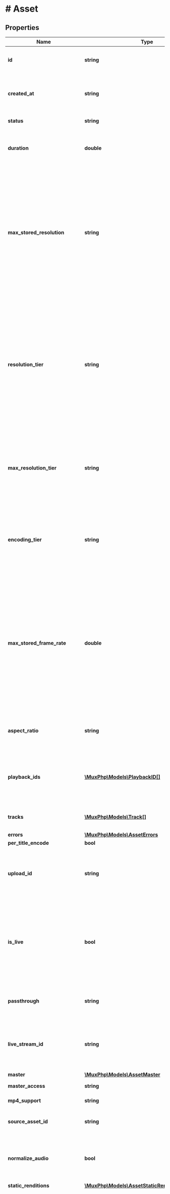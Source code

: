 # # Asset

## Properties

Name | Type | Description | Notes
------------ | ------------- | ------------- | -------------
**id** | **string** | Unique identifier for the Asset. Max 255 characters. | [optional]
**created_at** | **string** | Time the Asset was created, defined as a Unix timestamp (seconds since epoch). | [optional]
**status** | **string** | The status of the asset. | [optional]
**duration** | **double** | The duration of the asset in seconds (max duration for a single asset is 12 hours). | [optional]
**max_stored_resolution** | **string** | This field is deprecated. Please use &#x60;resolution_tier&#x60; instead. The maximum resolution that has been stored for the asset. The asset may be delivered at lower resolutions depending on the device and bandwidth, however it cannot be delivered at a higher value than is stored. | [optional]
**resolution_tier** | **string** | The resolution tier that the asset was ingested at, affecting billing for ingest &amp; storage. This field also represents the highest resolution tier that the content can be delivered at, however the actual resolution may be lower depending on the device, bandwidth, and exact resolution of the uploaded asset. | [optional]
**max_resolution_tier** | **string** | Max resolution tier can be used to control the maximum &#x60;resolution_tier&#x60; your asset is encoded, stored, and streamed at. If not set, this defaults to &#x60;1080p&#x60;. | [optional]
**encoding_tier** | **string** | The encoding tier informs the cost, quality, and available platform features for the asset. By default the &#x60;smart&#x60; encoding tier is used. [See the guide for more details.](https://docs.mux.com/guides/use-encoding-tiers) | [optional]
**max_stored_frame_rate** | **double** | The maximum frame rate that has been stored for the asset. The asset may be delivered at lower frame rates depending on the device and bandwidth, however it cannot be delivered at a higher value than is stored. This field may return -1 if the frame rate of the input cannot be reliably determined. | [optional]
**aspect_ratio** | **string** | The aspect ratio of the asset in the form of &#x60;width:height&#x60;, for example &#x60;16:9&#x60;. | [optional]
**playback_ids** | [**\MuxPhp\Models\PlaybackID[]**](PlaybackID.md) | An array of Playback ID objects. Use these to create HLS playback URLs. See [Play your videos](https://docs.mux.com/guides/play-your-videos) for more details. | [optional]
**tracks** | [**\MuxPhp\Models\Track[]**](Track.md) | The individual media tracks that make up an asset. | [optional]
**errors** | [**\MuxPhp\Models\AssetErrors**](AssetErrors.md) |  | [optional]
**per_title_encode** | **bool** |  | [optional]
**upload_id** | **string** | Unique identifier for the Direct Upload. This is an optional parameter added when the asset is created from a direct upload. | [optional]
**is_live** | **bool** | Indicates whether the live stream that created this asset is currently &#x60;active&#x60; and not in &#x60;idle&#x60; state. This is an optional parameter added when the asset is created from a live stream. | [optional]
**passthrough** | **string** | Arbitrary user-supplied metadata set for the asset. Max 255 characters. | [optional]
**live_stream_id** | **string** | Unique identifier for the live stream. This is an optional parameter added when the asset is created from a live stream. | [optional]
**master** | [**\MuxPhp\Models\AssetMaster**](AssetMaster.md) |  | [optional]
**master_access** | **string** |  | [optional] [default to MASTER_ACCESS_NONE]
**mp4_support** | **string** |  | [optional] [default to MP4_SUPPORT_NONE]
**source_asset_id** | **string** | Asset Identifier of the video used as the source for creating the clip. | [optional]
**normalize_audio** | **bool** | Normalize the audio track loudness level. This parameter is only applicable to on-demand (not live) assets. | [optional] [default to false]
**static_renditions** | [**\MuxPhp\Models\AssetStaticRenditions**](AssetStaticRenditions.md) |  | [optional]
**recording_times** | [**\MuxPhp\Models\AssetRecordingTimes[]**](AssetRecordingTimes.md) | An array of individual live stream recording sessions. A recording session is created on each encoder connection during the live stream. Additionally any time slate media is inserted during brief interruptions in the live stream media or times when the live streaming software disconnects, a recording session representing the slate media will be added with a \&quot;slate\&quot; type. | [optional]
**non_standard_input_reasons** | [**\MuxPhp\Models\AssetNonStandardInputReasons**](AssetNonStandardInputReasons.md) |  | [optional]
**test** | **bool** | True means this live stream is a test asset. A test asset can help evaluate the Mux Video APIs without incurring any cost. There is no limit on number of test assets created. Test assets are watermarked with the Mux logo, limited to 10 seconds, and deleted after 24 hrs. | [optional]

[[Back to Model list]](../../README.md#models) [[Back to API list]](../../README.md#endpoints) [[Back to README]](../../README.md)
